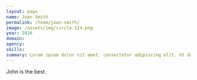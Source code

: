 ```yaml
---
layout: page
name: Joan Smith
permalink: /team/joan-smith/
image: /assets/img/circle-124.png
year: 2016
domain:
agency:
skills:
summary: Lorem ipsum dolor sit amet, consectetur adipiscing elit. Ut dapibus nisl vitae libero pulvinar tempor.
---
```


John is the best.

